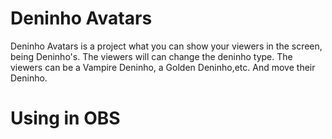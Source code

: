 # Deninho Avatars

Deninho Avatars is a project what you can show your viewers in the screen, being Deninho's. The viewers will can change the deninho type. The viewers can be a Vampire Deninho, a Golden Deninho,etc. And move their Deninho.

# Using in OBS
